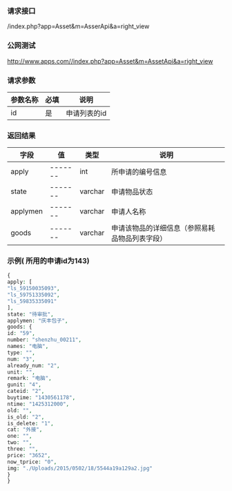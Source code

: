 ### **请求接口**
/index.php?app=Asset&m=AsserApi&a=right_view



### **公网测试**
http://www.apps.com//index.php?app=Asset&m=AssetApi&a=right_view

### **请求参数**

| 参数名称  |必填|     说明      |
|------|-----|------|
| id     | 是 |   申请列表的id   |


### **返回结果**
|字段        |值          |类型    |说明        |
| ---------  |--------    |-------- |--------  |
|apply        |-------   |int    |所申请的编号信息   |
|state| -------     |varchar  |申请物品状态      |
|applymen|-------     |varchar   |申请人名称    |
|goods| -------     |   varchar        | 申请该物品的详细信息（参照易耗品物品列表字段）|



### **示例**( 所用的申请id为143)
````php
{
apply: [
"ls_59150035093",
"ls_59751335092",
"ls_59835335091"
],
state: "待审批",
applymen: "庆丰包子",
goods: {
id: "59",
number: "shenzhu_00211",
names: "电脑",
type: "",
num: "3",
already_num: "2",
unit: "",
remark: "电脑",
gunit: "4",
cateid: "2",
buytime: "1430561178",
ntime: "1425312000",
old: "",
is_old: "2",
is_delete: "1",
cat: "外接",
one: "",
two: "",
three: "",
price: "3652",
now_tprice: "0",
img: "./Uploads/2015/0502/18/5544a19a129a2.jpg"
}
}